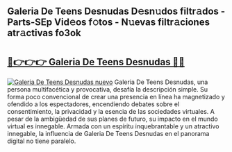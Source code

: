 ## Galeria De Teens Desnudas D𝚎sn𝚞dos filtr𝚊dos - Parts-SEp Vid𝚎os f𝚘tos - N𝚞evas filtr𝚊ciones atr𝚊ctivas fo3ok

# <h2><a href="http://mb8n58.tromn.icu/?c=Galeria+De+Teens+Desnudas">🔗👉👉👉 Galeria De Teens Desnudas 🔗🔗</a></h2>

[![Galeria De Teens Desnudas nuevo](https://i.imgur.com/pEAQMta.gif)](http://mb8n58.tromn.icu/?c=Galeria+De+Teens+Desnudas)
Galeria De Teens Desnudas, una persona multifacética y provocativa, desafía la descripción simple. Su forma poco convencional de crear una presencia en línea ha magnetizado y ofendido a los espectadores, encendiendo debates sobre el consentimiento, la privacidad y la esencia de las sociedades virtuales. A pesar de la ambigüedad de sus planes de futuro, su impacto en el mundo virtual es innegable. Armada con un espíritu inquebrantable y un atractivo innegable, la influencia de Galeria De Teens Desnudas en el panorama digital no tiene paralelo.
